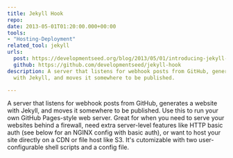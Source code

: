 ```yaml
---
title: Jekyll Hook
repo: 
date: 2013-05-01T01:20:00.000+00:00
tools:
- "Hosting-Deployment"
related_tool: jekyll
urls:
  post: https://developmentseed.org/blog/2013/05/01/introducing-jekyll-hook/
  github: https://github.com/developmentseed/jekyll-hook
description: A server that listens for webhook posts from GitHub, generates a website
  with Jekyll, and moves it somewhere to be published.

---
```

A server that listens for webhook posts from GitHub, generates a website with Jekyll, and moves it somewhere to be published. Use this to run your own GitHub Pages-style web server. Great for when you need to serve your websites behind a firewall, need extra server-level features like HTTP basic auth (see below for an NGINX config with basic auth), or want to host your site directly on a CDN or file host like S3. It's cutomizable with two user-configurable shell scripts and a config file.




